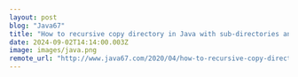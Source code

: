 ```yaml
---
layout: post
blog: "Java67"
title: "How to recursive copy directory in Java with sub-directories and files? Example"
date: 2024-09-02T14:14:00.003Z
image: images/java.png
remote_url: "http://www.java67.com/2020/04/how-to-recursive-copy-directory-in-java.html"
---
```

